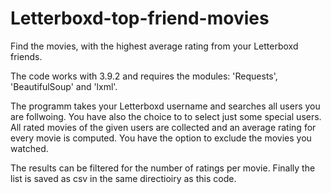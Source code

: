 # Letterboxd-top-friend-movies

Find the movies, with the highest average rating from your Letterboxd friends.

The code works with 3.9.2 and requires the modules: 'Requests', 'BeautifulSoup' and 'lxml'.

The programm takes your Letterboxd username and searches all users you are follwoing. You have also the choice to to select just some special users.
All rated movies of the given users are collected and an average rating for every movie is computed. You have the option to exclude the movies you watched.

The results can be filtered for the number of ratings per movie.
Finally the list is saved as csv in the same directioiry as this code.

